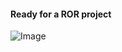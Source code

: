 #### Ready for a ROR project


![Image](http://ww2.sinaimg.cn/large/bf756d5dgw1elmd209e27j20gk0b1768.jpg)

